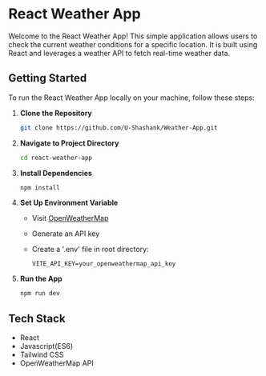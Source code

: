 # React Weather App

Welcome to the React Weather App! This simple application allows users to check the current weather conditions for a specific location. It is built using React and leverages a weather API to fetch real-time weather data.

## Getting Started

To run the React Weather App locally on your machine, follow these steps:

1. **Clone the Repository**
   ```bash
   git clone https://github.com/U-Shashank/Weather-App.git
   ```

2. **Navigate to Project Directory**
   ```bash
   cd react-weather-app
   ```

3. **Install Dependencies**
   ```bash
   npm install
   ```

4. **Set Up Environment Variable**
   - Visit [OpenWeatherMap](https://openweathermap.org/)
   - Generate an API key
   - Create a '.env' file in root directory:

      ```env
      VITE_API_KEY=your_openweathermap_api_key
      ```

5. **Run the App**
   ```bash
   npm run dev
   ```
## Tech Stack

- React
- Javascript(ES6)
- Tailwind CSS
- OpenWeatherMap API


   
